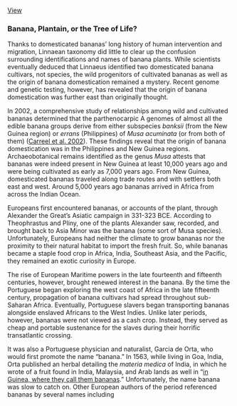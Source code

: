 [View](https://us-central1-visual-essay.cloudfunctions.net/essay?gdid=1CUNlxL1pArMUI7W3ozl6YfpOHi04hPqA)



### Banana, Plantain, or the Tree of Life?
Thanks to domesticated bananas’ long history of human intervention and migration, Linnaean taxonomy did little to clear up the confusion surrounding identifications and names of banana plants. While scientists eventually deduced that Linnaeus identified two domesticated banana cultivars, not species, the wild progenitors of cultivated bananas as well as the origin of banana domestication remained a mystery. Recent genome and genetic testing, however, has revealed that the origin of banana domestication was further east than originally thought.

In 2002, a comprehensive study of relationships among wild and cultivated bananas determined that the parthenocarpic A genomes of almost all the edible banana groups derive from either subspecies _banksii_ (from the New Guinea region) or _errans_ (Philippines) of _Musa acuminata_ (or from both of them) ([Carreel et al. 2002](https://muse-jhu-edu.ezp-prod1.hul.harvard.edu/article/233368#b11)). These findings reveal that the origin of banana domestication was in the Philippines and New Guinea regions. Archaeobotanical remains identified as the genus _Musa_ attests that bananas were indeed present in New Guinea at least 10,000 years ago and were being cultivated as early as 7,000 years ago. From New Guinea, domesticated bananas traveled along trade routes and with settlers both east and west. Around 5,000 years ago bananas arrived in Africa from across the Indian Ocean.
<var data-map title="New World" data-center="39.735680, -36.813204" data-zoom="2.5"></var>
<var data-map-layer
	title="Banana Origin and Distribution"
	data-type="geojson"
	data-url="https://jstor-labs.github.io/plant-humanities/geojson/banana_distribution.json"
	data-active="true"></var>

Europeans first encountered bananas, or accounts of the plant, through Alexander the Great’s Asiatic campaign in 331-323 BCE. According to Theophrastus and Pliny, one of the plants Alexander saw, recorded, and brought back to Asia Minor was the banana (some sort of Musa species). Unfortunately, Europeans had neither the climate to grow bananas nor the proximity to their natural habitat to import the fresh fruit. So, while bananas became a staple food crop in Africa, India, Southeast Asia, and the Pacific, they remained an exotic curiosity in Europe.

The rise of European Maritime powers in the late fourteenth and fifteenth centuries, however, brought renewed interest in the banana. By the time the Portuguese began exploring the west coast of Africa in the late fifteenth century, propagation of banana cultivars had spread throughout sub-Saharan Africa. Eventually, Portuguese slavers began transporting bananas alongside enslaved Africans to the West Indies. Unlike later periods, however, bananas were not viewed as a cash crop. Instead, they served as cheap and portable sustenance for the slaves during their horrific transatlantic crossing.

It was also a Portuguese physician and naturalist, Garcia de Orta, who would first promote the name “banana.” In 1563, while living in Goa, India, Orta published an herbal detailing the _materia medica_ of India, in which he wrote of a fruit found in India, Malaysia, and Arab lands as well in “[in Guinea, where they call them bananas](https://bibdigital.rjb.csic.es/viewer/15528/?offset=#page=360&viewer=picture&o=search&n=0&q=banana).” Unfortunately, the name banana was slow to catch on. Other European authors of the period referenced bananas by several names including
<!--stackedit_data:
eyJoaXN0b3J5IjpbLTQ0OTA3MzY1MF19
-->